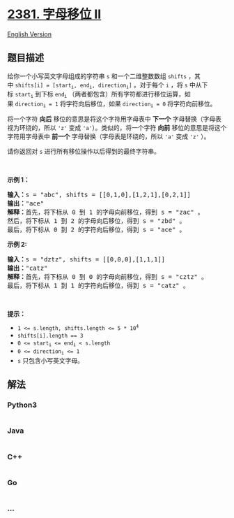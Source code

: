 # [2381. 字母移位 II](https://leetcode.cn/problems/shifting-letters-ii)

[English Version](/solution/2300-2399/2381.Shifting%20Letters%20II/README_EN.md)

## 题目描述

<!-- 这里写题目描述 -->

<p>给你一个小写英文字母组成的字符串&nbsp;<code>s</code>&nbsp;和一个二维整数数组&nbsp;<code>shifts</code>&nbsp;，其中&nbsp;<code>shifts[i] = [start<sub>i</sub>, end<sub>i</sub>, direction<sub>i</sub>]</code>&nbsp;。对于每个&nbsp;<code>i</code>&nbsp;，将&nbsp;<code>s</code>&nbsp;中从下标&nbsp;<code>start<sub>i</sub></code>&nbsp;到下标&nbsp;<code>end<sub>i</sub></code>&nbsp;（两者都包含）所有字符都进行移位运算，如果&nbsp;<code>direction<sub>i</sub> = 1</code>&nbsp;将字符向后移位，如果&nbsp;<code>direction<sub>i</sub> = 0</code>&nbsp;将字符向前移位。</p>

<p>将一个字符 <strong>向后</strong>&nbsp;移位的意思是将这个字符用字母表中 <strong>下一个</strong>&nbsp;字母替换（字母表视为环绕的，所以&nbsp;<code>'z'</code>&nbsp;变成&nbsp;<code>'a'</code>）。类似的，将一个字符 <strong>向前</strong>&nbsp;移位的意思是将这个字符用字母表中 <strong>前一个</strong>&nbsp;字母替换（字母表是环绕的，所以&nbsp;<code>'a'</code>&nbsp;变成&nbsp;<code>'z'</code>&nbsp;）。</p>

<p>请你返回对 <code>s</code>&nbsp;进行所有移位操作以后得到的最终字符串。</p>

<p>&nbsp;</p>

<p><strong>示例 1：</strong></p>

<pre><b>输入：</b>s = "abc", shifts = [[0,1,0],[1,2,1],[0,2,1]]
<b>输出：</b>"ace"
<b>解释：</b>首先，将下标从 0 到 1 的字母向前移位，得到 s = "zac" 。
然后，将下标从 1 到 2 的字母向后移位，得到 s = "zbd" 。
最后，将下标从 0 到 2 的字符向后移位，得到 s = "ace" 。</pre>

<p><strong>示例 2:</strong></p>

<pre><b>输入：</b>s = "dztz", shifts = [[0,0,0],[1,1,1]]
<b>输出：</b>"catz"
<b>解释：</b>首先，将下标从 0 到 0 的字母向前移位，得到 s = "cztz" 。
最后，将下标从 1 到 1 的字符向后移位，得到 s = "catz" 。
</pre>

<p>&nbsp;</p>

<p><strong>提示：</strong></p>

<ul>
	<li><code>1 &lt;= s.length, shifts.length &lt;= 5 * 10<sup>4</sup></code></li>
	<li><code>shifts[i].length == 3</code></li>
	<li><code>0 &lt;= start<sub>i</sub> &lt;= end<sub>i</sub> &lt; s.length</code></li>
	<li><code>0 &lt;= direction<sub>i</sub> &lt;= 1</code></li>
	<li><code>s</code>&nbsp;只包含小写英文字母。</li>
</ul>


## 解法

<!-- 这里可写通用的实现逻辑 -->

<!-- tabs:start -->

### **Python3**

<!-- 这里可写当前语言的特殊实现逻辑 -->

```python

```

### **Java**

<!-- 这里可写当前语言的特殊实现逻辑 -->

```java

```

### **C++**

```cpp

```

### **Go**

```go

```

### **...**

```

```

<!-- tabs:end -->